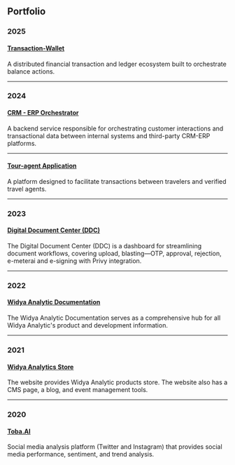 ## Portfolio

### 2025

#### [Transaction-Wallet](/portfolio/2025_privy_transaction_wallet)

A distributed financial transaction and ledger ecosystem built to orchestrate balance actions.

---

### 2024

#### [CRM - ERP Orchestrator](/portfolio/2024_privy_crm_erp_orchestrator)

A backend service responsible for orchestrating customer interactions and transactional data between internal systems and third-party CRM-ERP platforms.

---

#### [Tour-agent Application](/portfolio/2024_privy_tour_agent)

A platform designed to facilitate transactions between travelers and verified travel agents.

---

### 2023

#### [Digital Document Center (DDC)](/portfolio/2023_privy_dcc)

The Digital Document Center (DDC) is a dashboard for streamlining document workflows, covering upload, blasting—OTP, approval, rejection, e-meterai and e-signing with Privy integration.

---

### 2022

#### [Widya Analytic Documentation](/portfolio/2022_widya_analytic_doc)

The Widya Analytic Documentation serves as a comprehensive hub for all Widya Analytic's product and development information.

---

### 2021

#### [Widya Analytics Store](/portfolio/2021_widya_analytic_store)

The website provides Widya Analytic products store. The website also has a CMS page, a blog, and event management tools.

---

### 2020

#### [Toba.AI](/portfolio/2020_widya_toba_ai)

Social media analysis platform (Twitter and Instagram) that provides social media performance, sentiment, and trend analysis.

<!-- ---

<footer style="position:static">
<p style="font-size:11px">Page template forked from <a href="https://github.com/evanca/quick-portfolio">evanca</a></p>
</footer> -->
<!-- Remove above link if you don't want to attribute -->
